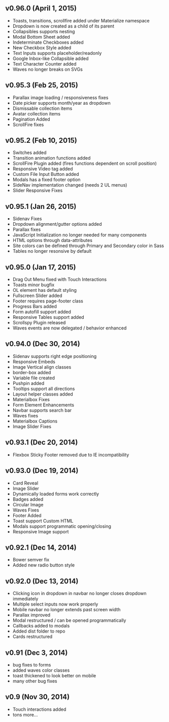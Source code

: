 ## v0.96.0 (April 1, 2015)
- Toasts, transitions, scrollfire added under Materialize namespace
- Dropdown is now created as a child of its parent
- Collapsibles supports nesting
- Modal Bottom Sheet added
- Indeterminate Checkboxes added
- New Checkbox Style added
- Text Inputs supports placeholder/readonly
- Google Inbox-like Collapsible added
- Text Character Counter added
- Waves no longer breaks on SVGs

## v0.95.3 (Feb 25, 2015)
- Parallax image loading / responsiveness fixes
- Date picker supports month/year as dropdown
- Dismissable collection items
- Avatar collection items
- Pagination Added
- ScrollFire fixes


## v0.95.2 (Feb 10, 2015)
- Switches added
- Transition animation functions added
- ScrollFire Plugin added (fires functions dependent on scroll position)
- Responsive Video tag added
- Custom File Input Button added
- Modals has a fixed footer option
- SideNav implementation changed (needs 2 UL menus)
- Slider Responsive Fixes


## v0.95.1 (Jan 26, 2015)
- Sidenav Fixes
- Dropdown alignment/gutter options added
- Parallax fixes
- JavaScript Initialization no longer needed for many components
- HTML options through data-attributes
- Site colors can be defined through Primary and Secondary color in Sass
- Tables no longer resonsive by default


## v0.95.0 (Jan 17, 2015)
- Drag Out Menu fixed with Touch Interactions
- Toasts minor bugfix
- OL element has default styling
- Fullscreen Slider added
- Footer requires page-footer class
- Progress Bars added
- Form autofill support added
- Responsive Tables support added
- Scrollspy Plugin released
- Waves events are now delegated / behavior enhanced


## v0.94.0 (Dec 30, 2014)
- Sidenav supports right edge positioning
- Responsive Embeds
- Image Vertical align classes
- border-box added
- Variable file created
- Pushpin added
- Tooltips support all directions
- Layout helper classes added
- Materialbox Fixes
- Form Element Enhancements
- Navbar supports search bar
- Waves fixes
- Materialbox Captions
- Image Slider Fixes


## v0.93.1 (Dec 20, 2014)
- Flexbox Sticky Footer removed due to IE incompatibility


## v0.93.0 (Dec 19, 2014)
- Card Reveal
- Image Slider
- Dynamically loaded forms work correctly
- Badges added
- Circular Image
- Waves Fixes
- Footer Added
- Toast support Custom HTML
- Modals support programmatic opening/closing
- Responsive Image support


## v0.92.1 (Dec 14, 2014)
- Bower semver fix
- Added new radio button style


## v0.92.0 (Dec 13, 2014)
- Clicking icon in dropdown in navbar no longer closes dropdown immediately
- Multiple select inputs now work properly
- Mobile navbar no longer extends past screen width
- Parallax improved
- Modal restructured / can be opened programmatically
- Callbacks added to modals
- Added dist folder to repo
- Cards restructured

## v0.91 (Dec 3, 2014)
- bug fixes to forms
- added waves color classes
- toast thickened to look better on mobile
- many other bug fixes


## v0.9 (Nov 30, 2014)
- Touch interactions added
- tons more...
